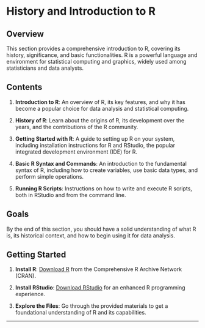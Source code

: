 # History and Introduction to R

## Overview

This section provides a comprehensive introduction to R, covering its history, significance, and basic functionalities. R is a powerful language and environment for statistical computing and graphics, widely used among statisticians and data analysts.

## Contents

1. **Introduction to R**: An overview of R, its key features, and why it has become a popular choice for data analysis and statistical computing.

2. **History of R**: Learn about the origins of R, its development over the years, and the contributions of the R community.

3. **Getting Started with R**: A guide to setting up R on your system, including installation instructions for R and RStudio, the popular integrated development environment (IDE) for R.

4. **Basic R Syntax and Commands**: An introduction to the fundamental syntax of R, including how to create variables, use basic data types, and perform simple operations.

5. **Running R Scripts**: Instructions on how to write and execute R scripts, both in RStudio and from the command line.

## Goals

By the end of this section, you should have a solid understanding of what R is, its historical context, and how to begin using it for data analysis.

## Getting Started

1. **Install R**: [Download R](https://cran.r-project.org/) from the Comprehensive R Archive Network (CRAN).

2. **Install RStudio**: [Download RStudio](https://www.rstudio.com/products/rstudio/download/) for an enhanced R programming experience.

3. **Explore the Files**: Go through the provided materials to get a foundational understanding of R and its capabilities.

---